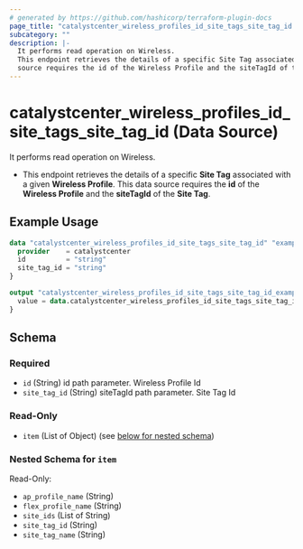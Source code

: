 ```yaml
---
# generated by https://github.com/hashicorp/terraform-plugin-docs
page_title: "catalystcenter_wireless_profiles_id_site_tags_site_tag_id Data Source - terraform-provider-catalystcenter"
subcategory: ""
description: |-
  It performs read operation on Wireless.
  This endpoint retrieves the details of a specific Site Tag associated with a given Wireless Profile. This data
  source requires the id of the Wireless Profile and the siteTagId of the Site Tag.
---
```


# catalystcenter_wireless_profiles_id_site_tags_site_tag_id (Data Source)

It performs read operation on Wireless.

- This endpoint retrieves the details of a specific **Site Tag** associated with a given **Wireless Profile**. This data
source requires the **id** of the **Wireless Profile** and the **siteTagId** of the **Site Tag**.

## Example Usage

```terraform
data "catalystcenter_wireless_profiles_id_site_tags_site_tag_id" "example" {
  provider    = catalystcenter
  id          = "string"
  site_tag_id = "string"
}

output "catalystcenter_wireless_profiles_id_site_tags_site_tag_id_example" {
  value = data.catalystcenter_wireless_profiles_id_site_tags_site_tag_id.example.item
}
```

<!-- schema generated by tfplugindocs -->
## Schema

### Required

- `id` (String) id path parameter. Wireless Profile Id
- `site_tag_id` (String) siteTagId path parameter. Site Tag Id

### Read-Only

- `item` (List of Object) (see [below for nested schema](#nestedatt--item))

<a id="nestedatt--item"></a>
### Nested Schema for `item`

Read-Only:

- `ap_profile_name` (String)
- `flex_profile_name` (String)
- `site_ids` (List of String)
- `site_tag_id` (String)
- `site_tag_name` (String)
